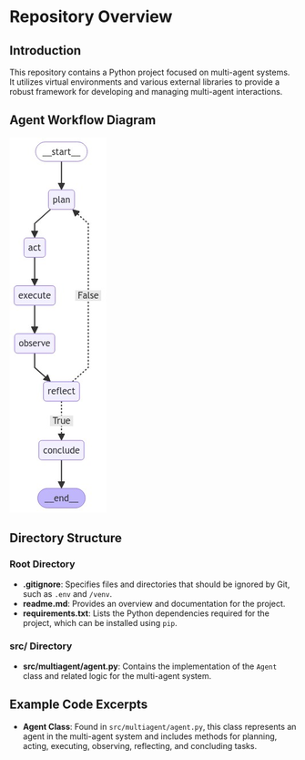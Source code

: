 
# Repository Overview

## Introduction
This repository contains a Python project focused on multi-agent systems. It utilizes virtual environments and various external libraries to provide a robust framework for developing and managing multi-agent interactions.

## Agent Workflow Diagram
![Workflow Diagram](workflow.png)

## Directory Structure

### Root Directory
- **.gitignore**: Specifies files and directories that should be ignored by Git, such as `.env` and `/venv`.
- **readme.md**: Provides an overview and documentation for the project.
- **requirements.txt**: Lists the Python dependencies required for the project, which can be installed using `pip`.

### src/ Directory
- **src/multiagent/agent.py**: Contains the implementation of the `Agent` class and related logic for the multi-agent system.

## Example Code Excerpts
- **Agent Class**: Found in `src/multiagent/agent.py`, this class represents an agent in the multi-agent system and includes methods for planning, acting, executing, observing, reflecting, and concluding tasks.


